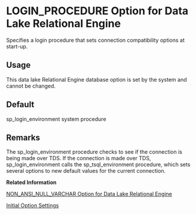 <!-- loioa63d00eb84f21015a4a5a5d4825b9fe7 -->

# LOGIN\_PROCEDURE Option for Data Lake Relational Engine

Specifies a login procedure that sets connection compatibility options at start-up.



<a name="loioa63d00eb84f21015a4a5a5d4825b9fe7__section_rv2_mvs_swb"/>

## Usage

This data lake Relational Engine database option is set by the system and cannot be changed.



<a name="loioa63d00eb84f21015a4a5a5d4825b9fe7__iq_refso_703"/>

## Default

sp\_login\_environment system procedure



<a name="loioa63d00eb84f21015a4a5a5d4825b9fe7__iq_refso_705"/>

## Remarks

The sp\_login\_environment procedure checks to see if the connection is being made over TDS. If the connection is made over TDS, sp\_login\_environment calls the sp\_tsql\_environment procedure, which sets several options to new default values for the current connection.

**Related Information**  


[NON\_ANSI\_NULL\_VARCHAR Option for Data Lake Relational Engine](non-ansi-null-varchar-option-for-data-lake-relational-engine-a643a35.md "Controls whether zero-length VARCHAR data is treated as NULLs for insert, load, and update operations.")

[Initial Option Settings](initial-option-settings-a62a7e4.md "You can use stored procedures to configure the initial database option settings of a user.")

